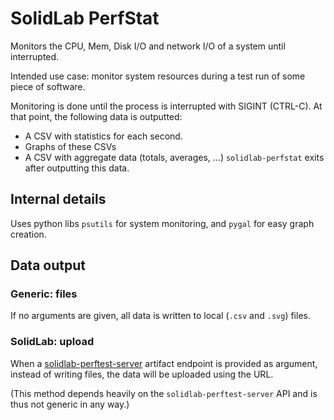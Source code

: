 # SolidLab PerfStat

Monitors the CPU, Mem, Disk I/O and network I/O of a system until interrupted.

Intended use case: monitor system resources during a test run of some piece of software.

Monitoring is done until the process is interrupted with SIGINT (CTRL-C).
At that point, the following data is outputted:
- A CSV with statistics for each second.
- Graphs of these CSVs
- A CSV with aggregate data (totals, averages, ...)
`solidlab-perfstat` exits after outputting this data.

## Internal details

Uses python libs `psutils` for system monitoring, and `pygal` for easy graph creation.

## Data output

### Generic: files

If no arguments are given, all data is written to local (`.csv` and `.svg`) files.

### SolidLab: upload

When a [solidlab-perftest-server](https://github.com/SolidLabResearch/solidlab-perftest-server) artifact endpoint is provided as argument, instead of writing files, the data will be uploaded using the URL.

(This method depends heavily on the `solidlab-perftest-server` API and is thus not generic in any way.)
